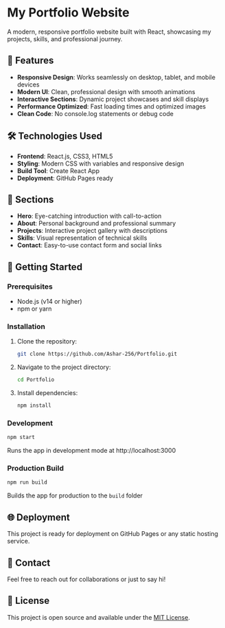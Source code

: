# My Portfolio Website

A modern, responsive portfolio website built with React, showcasing my projects, skills, and professional journey.

## 🚀 Features

- **Responsive Design**: Works seamlessly on desktop, tablet, and mobile devices
- **Modern UI**: Clean, professional design with smooth animations
- **Interactive Sections**: Dynamic project showcases and skill displays
- **Performance Optimized**: Fast loading times and optimized images
- **Clean Code**: No console.log statements or debug code

## 🛠️ Technologies Used

- **Frontend**: React.js, CSS3, HTML5
- **Styling**: Modern CSS with variables and responsive design
- **Build Tool**: Create React App
- **Deployment**: GitHub Pages ready

## 📱 Sections

- **Hero**: Eye-catching introduction with call-to-action
- **About**: Personal background and professional summary
- **Projects**: Interactive project gallery with descriptions
- **Skills**: Visual representation of technical skills
- **Contact**: Easy-to-use contact form and social links

## 🚀 Getting Started

### Prerequisites
- Node.js (v14 or higher)
- npm or yarn

### Installation
1. Clone the repository:
   ```bash
   git clone https://github.com/Ashar-256/Portfolio.git
   ```
2. Navigate to the project directory:
   ```bash
   cd Portfolio
   ```
3. Install dependencies:
   ```bash
   npm install
   ```

### Development
```bash
npm start
```
Runs the app in development mode at http://localhost:3000

### Production Build
```bash
npm run build
```
Builds the app for production to the `build` folder

## 🌐 Deployment

This project is ready for deployment on GitHub Pages or any static hosting service.

## 📧 Contact

Feel free to reach out for collaborations or just to say hi!

## 📝 License

This project is open source and available under the [MIT License](LICENSE).
